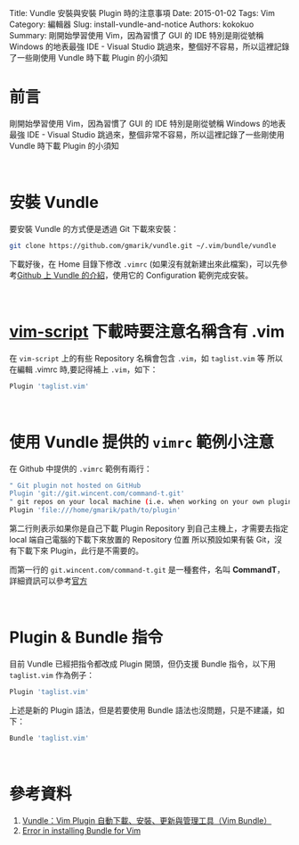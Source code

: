 Title: Vundle 安裝與安裝 Plugin 時的注意事項
Date: 2015-01-02
Tags: Vim
Category: 編輯器
Slug: install-vundle-and-notice
Authors: kokokuo
Summary: 剛開始學習使用 Vim，因為習慣了 GUI 的 IDE 特別是剛從號稱 Windows 的地表最強 IDE - Visual Studio 跳過來，整個好不容易，所以這裡記錄了一些剛使用 Vundle 時下載 Plugin 的小須知


# 前言
剛開始學習使用 Vim，因為習慣了 GUI 的 IDE 特別是剛從號稱 Windows 的地表最強 IDE - Visual Studio 跳過來，整個非常不容易，所以這裡記錄了一些剛使用 Vundle 時下載 Plugin 的小須知

<br/>

# 安裝 Vundle
要安裝 Vundle 的方式便是透過 Git 下載來安裝：

```bash
git clone https://github.com/gmarik/vundle.git ~/.vim/bundle/vundle
```

下載好後，在 Home 目錄下修改 `.vimrc` (如果沒有就新建出來此檔案)，可以先參考[Github 上 Vundle 的介紹](https://github.com/gmarik/vundle)，使用它的 Configuration 範例完成安裝。

<br/>

# [vim-script](http://vim-scripts.org/vim/scripts.html) 下載時要注意名稱含有 .vim
在 `vim-script` 上的有些 Repository 名稱會包含 `.vim`，如 `taglist.vim` 等
所以在編輯 .vimrc 時,要記得補上 `.vim`，如下：

```bash
Plugin 'taglist.vim'
```

<br/>

# 使用 Vundle 提供的 `vimrc` 範例小注意
在 Github 中提供的 `.vimrc` 範例有兩行：

```bash
" Git plugin not hosted on GitHub
Plugin 'git://git.wincent.com/command-t.git'
" git repos on your local machine (i.e. when working on your own plugin)
Plugin 'file:///home/gmarik/path/to/plugin'
```

第二行則表示如果你是自己下載 Plugin Repository 到自己主機上，才需要去指定 local 端自己電腦的下載下來放置的 Repository 位置
所以預設如果有裝 Git，沒有下載下來 Plugin，此行是不需要的。

而第一行的 `git.wincent.com/command-t.git` 是一種套件，名叫 **CommandT**，詳細資訊可以參考[官方](github.com/wincent/Command-T)

<br/>

# Plugin & Bundle 指令
目前 Vundle 已經把指令都改成 Plugin 開頭，但仍支援 Bundle 指令，以下用 `taglist.vim` 作為例子：

```bash
Plugin 'taglist.vim'
```

上述是新的 Plugin 語法，但是若要使用 Bundle 語法也沒問題，只是不建議，如下：

```bash
Bundle 'taglist.vim'
```

<br/>

# 參考資料
1. [Vundle：Vim Plugin 自動下載、安裝、更新與管理工具（Vim Bundle）](http://www.gtwang.org/2014/04/vundle-vim-bundle-plugin-manager.html)
2. [Error in installing Bundle for Vim](http://stackoverflow.com/questions/20394142/error-in-installing-bundle-for-vim)
